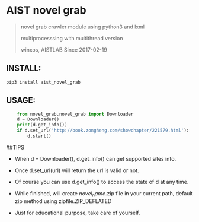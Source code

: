 # AIST novel grab
> novel grab crawler module using python3 and lxml
>
> multiprocesssing with multithread version
>
> winxos, AISTLAB Since 2017-02-19

## INSTALL:
``` pip3 install aist_novel_grab ```

## USAGE:

``` python
    from novel_grab.novel_grab import Downloader
    d = Downloader()
    print(d.get_info())
    if d.set_url('http://book.zongheng.com/showchapter/221579.html'):
        d.start()
```

##TIPS
* When d = Downloader(), d.get_info() can get supported sites info.
* Once d.set_url(url) will return the url is valid or not.
* Of course you can use d.get_info() to access the state of d at any time.
* While finished, will create $novel_name$.zip file in your current path, default zip method using zipfile.ZIP_DEFLATED

* Just for educational purpose, take care of yourself.

